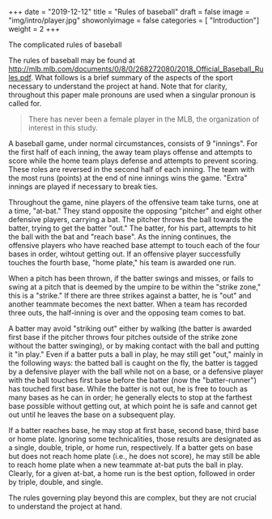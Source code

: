 +++
date = "2019-12-12"
title = "Rules of baseball"
draft = false
image = "img/intro/player.jpg"
showonlyimage = false
categories = [ "Introduction"]
weight = 2
+++

The complicated rules of baseball
<!--more-->

The rules of baseball may be found at http://mlb.mlb.com/documents/0/8/0/268272080/2018_Official_Baseball_Rules.pdf. What follows is a brief summary of the aspects of the sport necessary to understand the project at hand. Note that for clarity, throughout this paper male pronouns are used when a singular pronoun is called for.

> There has never been a female player in the MLB, the organization of interest in this study.

A baseball game, under normal circumstances, consists of 9 "innings". For the first half of each inning, the away team plays offense and attempts to score while the home team plays defense and attempts to prevent scoring. These roles are reversed in the second half of each inning. The team with the most runs (points) at the end of nine innings wins the game. "Extra" innings are played if necessary to break ties.

Throughout the game, nine players of the offensive team take turns, one at a time, "at-bat." They stand opposite the opposing "pitcher" and eight other defensive players, carrying a bat. The pitcher throws the ball towards the batter, trying to get the batter "out." The batter, for his part, attempts to hit the ball with the bat and "reach base". As the inning continues, the offensive players who have reached base attempt to touch each of the four bases in order, wihtout getting out. If an offensive player successfully touches the fourth base, "home plate," his team is awarded one run.

When a pitch has been thrown, if the batter swings and misses, or fails to swing at a pitch that is deemed by the umpire to be within the "strike zone," this is a "strike." If there are three strikes against a batter, he is "out" and another teammate becomes the next batter. When a team has recorded three outs, the half-inning is over and the opposing team comes to bat.

A batter may avoid "striking out" either by walking (the batter is awarded first base if the pitcher throws four pitches outside of the strike zone without the batter swinging), or by making contact with the ball and putting it "in play." Even if a batter puts a ball in play, he may still get "out," mainly in the following ways: the batted ball is caught on the fly, the batter is tagged by a defensive player with the ball while not on a base, or a defensive player with the ball touches first base before the batter (now the "batter-runner") has touched first base. While the batter is not out, he is free to touch as many bases as he can in order; he generally elects to stop at the farthest base possible without getting out, at which point he is safe and cannot get out until he leaves the base on a subsequent play.

If a batter reaches base, he may stop at first base, second base, third base or home plate. Ignoring some technicalities, those results are designated as a single, double, triple, or home run, respectively. If a batter gets on base but does not reach home plate (i.e., he does not score), he may still be able to reach home plate when a new teammate at-bat puts the ball in play. Clearly, for a given at-bat, a home run is the best option, followed in order by triple, double, and single. 

The rules governing play beyond this are complex, but they are not crucial to understand the project at hand. 


